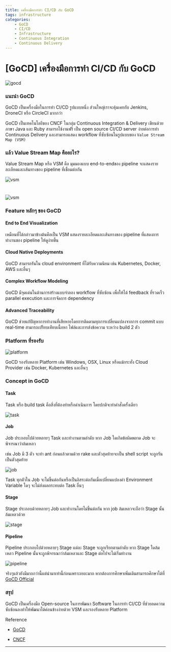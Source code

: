 ```yaml
---
title: เครื่องมือการทำ CI/CD กับ GoCD
tags: infrastructure
categories:
    - GoCD
    - CI/CD
    - Infrastructure
    - Continuous Integration
    - Continuous Delivery
---
```


# [GoCD] เครื่องมือการทำ CI/CD กับ GoCD

![gocd](https://miro.medium.com/proxy/1*J2iFOKfLesB6PafNvjYUsw.png)

### แนะนำ GoCD

GoCD เป็นเครื่องมือในการทำ CI/CD รูปแบบหนึ่ง ส่วนใหญ่เราจะคุ้นเคยกับ Jenkins, DroneCI หรือ CircleCI มากกว่า

GoCD เป็นเทคโนโลยีของ CNCF ในกลุ่ม Continuous Integration & Delivery เขียนด้วยภาษา Java และ Ruby สามารถใช้งานฟรี เป็น open source CI/CD server ง่ายต่อการทำ Continuous Delivery และสามารถแสดง workflow ที่ซับซ้อนในรูปแบบของ `Value Stream Map (VSM)`

### แล้ว Value Stream Map คืออะไร?
Value Stream Map หรือ VSM คือ มุมมองแบบ end-to-endของ pipeline จะแสดงรายละเอียดและเส้นทางของ pipeline ที่เชื่อมต่อกัน

![vsm](https://miro.medium.com/max/700/0*qxfrM6ZguUb0OtR7.png)
# 
![vsm](https://miro.medium.com/max/700/0*tPp5105Fvd66wbUj.png)

### Feature หลักๆ ของ GoCD
#### End to End Visualization
เหมือนที่ได้กล่าวมาข้างต้นคือเป็น VSM แสดงรายละเอียดและเส้นทางของ pipeline ที่แสดงการทำงานของ pipeline ให้ดูง่ายขึ้น
#### Cloud Native Deployments
GoCD สามารถรันใน cloud environment ที่ได้รับความนิยม เช่น Kubernetes, Docker, AWS และอื่นๆ
#### Complex Workflow Modeling
GoCD มีจุดเด่นในด้านการสร้างแบบจำลอง workflow ที่ซับซ้อน เพื่อให้ได้ feedback ที่รวดเร็ว parallel execution และการจัดการ dependency
#### Advanced Traceability
GoCD ช่วยแก้ปัญหาการทำงานที่เสียหายโดยการติดตามทุกการเปลี่ยนแปลงจากการ commit แบบ real-time สามารถเปรียบเทียบเนื้อหา ไฟล์และการส่งข้อความ ระหว่าง build 2 ตัว

### Platform ที่รองรับ
![platform](https://miro.medium.com/max/288/1*01veeP-lrnlyLdN2D4-6uQ.png)

GoCD รองรับหลาย Platform เช่น Windows, OSX, Linux หรือแม้กระทั่ง Cloud Provider เช่น Docker, Kubernetes และอื่นๆ

### Concept in GoCD
#### Task
Task หรือ build task คือสิ่งที่ต้องทำหรือดำเนินการ โดยปกติจะทำคำสั่งครั้งเดียว

![task](https://miro.medium.com/max/700/0*3OOLjXRG_gPC2nsl.png)

#### Job
Job ประกอบไปด้วยหลายๆ Task และทำงานตามลำดับ หาก Job ใดเกิดข้อผิดพลาด Job จะพิจารณาว่าล้มเหลว

เช่น Job มี 3 ตัว จะทำ ant ก่อนแล้วตามด้วย rake และตัวสุดท้ายจะเป็น shell script จะถูกรันเป็นตัวสุดท้าย

![job](https://miro.medium.com/max/700/0*bPKQWTVQPPbfDQXF.png)

Task ทุกตัวใน Job จะไม่ขึ้นต่อกันหรือเป็นอิสระต่อกันเมื่อเปลี่ยนแปลงค่า Environment Variable ใดๆ จะไม่ส่งผลกระทบต่อ Task อื่นๆ

#### Stage
Stage ประกอบด้วยหลายๆ Job และทำงานโดยไม่ขึ้นต่อกัน หาก job ล้มเหลวจะถือว่า Stage นั้นล้มเหลวด้วย

![stage](https://miro.medium.com/proxy/0*efJt_GZ4O8XjWOjD.png)

#### Pipeline
Pipeline ประกอบไปด้วยหลายๆ Stage แต่ละ Stage จะถูกเรียกตามลำดับ หาก Stage ใดล้มเหลว Pipeline นั้นจะถูกพิจารณาว่าล้มเหลวและ Stage ต่อไปจะไม่เริ่มทำงาน

![pipeline](https://miro.medium.com/max/700/0*MP8lcOwPACVkrY42.png)

จริงๆแล้วยังมีมากกว่านี้แต่นำมาเท่านี้ก่อนเพราะเยอะมาก หากต้องการศึกษาเพิ่มเติมสามารถศึกษาได้ที่ [GoCD Official](https://www.gocd.org/)

### สรุป
GoCD เป็นเครื่องมือ Open-source ในการพัฒนา Software ในการทำ CI/CD ที่ช่วยลดความซับซ้อนลงทำให้พัฒนาได้ค่อนข้างง่ายด้วย VSM และรองรับหลาย Platform

Reference

* [GoCD](https://www.gocd.org/)

* [CNCF](https://landscape.cncf.io/)

---
<Badge :text="page" v-for="(page, i) in $page.frontmatter.categories" :key="i"/>